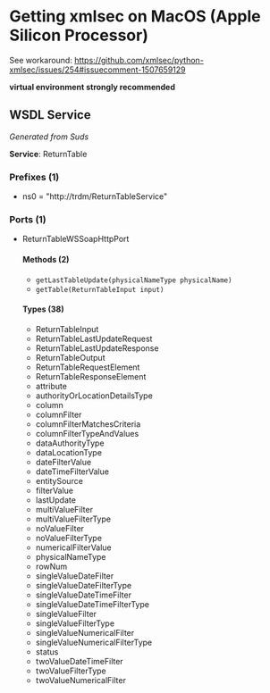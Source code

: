 # Getting xmlsec on MacOS (Apple Silicon Processor)
See workaround: https://github.com/xmlsec/python-xmlsec/issues/254#issuecomment-1507659129

**virtual environment strongly recommended**

## WSDL Service
*Generated from Suds*

**Service**: ReturnTable  

### Prefixes (1)
- ns0 = "http://trdm/ReturnTableService"

### Ports (1)
- ReturnTableWSSoapHttpPort

  #### Methods (2)
  - `getLastTableUpdate(physicalNameType physicalName)`
  - `getTable(ReturnTableInput input)`

  #### Types (38)
  - ReturnTableInput
  - ReturnTableLastUpdateRequest
  - ReturnTableLastUpdateResponse
  - ReturnTableOutput
  - ReturnTableRequestElement
  - ReturnTableResponseElement
  - attribute
  - authorityOrLocationDetailsType
  - column
  - columnFilter
  - columnFilterMatchesCriteria
  - columnFilterTypeAndValues
  - dataAuthorityType
  - dataLocationType
  - dateFilterValue
  - dateTimeFilterValue
  - entitySource
  - filterValue
  - lastUpdate
  - multiValueFilter
  - multiValueFilterType
  - noValueFilter
  - noValueFilterType
  - numericalFilterValue
  - physicalNameType
  - rowNum
  - singleValueDateFilter
  - singleValueDateFilterType
  - singleValueDateTimeFilter
  - singleValueDateTimeFilterType
  - singleValueFilter
  - singleValueFilterType
  - singleValueNumericalFilter
  - singleValueNumericalFilterType
  - status
  - twoValueDateTimeFilter
  - twoValueFilterType
  - twoValueNumericalFilter
